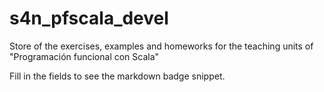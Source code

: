 # s4n_pfscala_devel
Store of the exercises, examples and homeworks for the teaching units of "Programación funcional con Scala"

Fill in the fields to see the markdown badge snippet.
